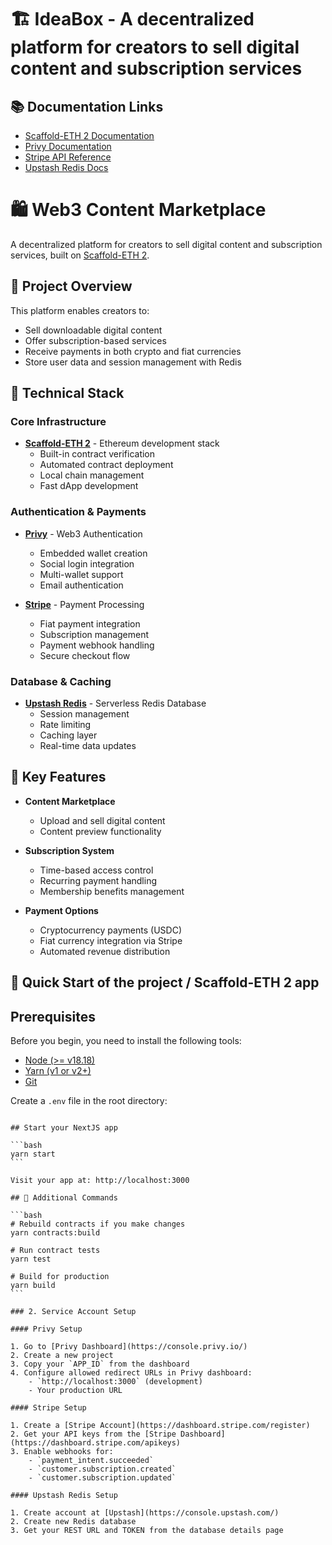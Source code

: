# 🏗 IdeaBox - A decentralized platform for creators to sell digital content and subscription services

## 📚 Documentation Links

-   [Scaffold-ETH 2 Documentation](https://docs.scaffoldeth.io/)
-   [Privy Documentation](https://docs.privy.io/)
-   [Stripe API Reference](https://stripe.com/docs/api)
-   [Upstash Redis Docs](https://docs.upstash.com/redis)

# 🛍️ Web3 Content Marketplace

A decentralized platform for creators to sell digital content and subscription services, built on [Scaffold-ETH 2](https://github.com/scaffold-eth/scaffold-eth-2).

## 🎯 Project Overview

This platform enables creators to:

-   Sell downloadable digital content
-   Offer subscription-based services
-   Receive payments in both crypto and fiat currencies
-   Store user data and session management with Redis

## 🔧 Technical Stack

### Core Infrastructure

-   [**Scaffold-ETH 2**](https://github.com/scaffold-eth/scaffold-eth-2) - Ethereum development stack
    -   Built-in contract verification
    -   Automated contract deployment
    -   Local chain management
    -   Fast dApp development

### Authentication & Payments

-   [**Privy**](https://www.privy.io/) - Web3 Authentication

    -   Embedded wallet creation
    -   Social login integration
    -   Multi-wallet support
    -   Email authentication

-   [**Stripe**](https://stripe.com/docs/api) - Payment Processing
    -   Fiat payment integration
    -   Subscription management
    -   Payment webhook handling
    -   Secure checkout flow

### Database & Caching

-   [**Upstash Redis**](https://upstash.com/) - Serverless Redis Database
    -   Session management
    -   Rate limiting
    -   Caching layer
    -   Real-time data updates

## 🌟 Key Features

-   **Content Marketplace**

    -   Upload and sell digital content
    -   Content preview functionality

-   **Subscription System**

    -   Time-based access control
    -   Recurring payment handling
    -   Membership benefits management

-   **Payment Options**
    -   Cryptocurrency payments (USDC)
    -   Fiat currency integration via Stripe
    -   Automated revenue distribution

## 🚀 Quick Start of the project / Scaffold-ETH 2 app

## Prerequisites

Before you begin, you need to install the following tools:

-   [Node (>= v18.18)](https://nodejs.org/en/)
-   [Yarn (v1 or v2+)](https://yarnpkg.com/getting-started/install)
-   [Git](https://git-scm.com/downloads)

Create a `.env` file in the root directory:

````

## Start your NextJS app

```bash
yarn start
```

Visit your app at: http://localhost:3000

## 📝 Additional Commands

```bash
# Rebuild contracts if you make changes
yarn contracts:build

# Run contract tests
yarn test

# Build for production
yarn build
```

### 2. Service Account Setup

#### Privy Setup

1. Go to [Privy Dashboard](https://console.privy.io/)
2. Create a new project
3. Copy your `APP_ID` from the dashboard
4. Configure allowed redirect URLs in Privy dashboard:
    - `http://localhost:3000` (development)
    - Your production URL

#### Stripe Setup

1. Create a [Stripe Account](https://dashboard.stripe.com/register)
2. Get your API keys from the [Stripe Dashboard](https://dashboard.stripe.com/apikeys)
3. Enable webhooks for:
    - `payment_intent.succeeded`
    - `customer.subscription.created`
    - `customer.subscription.updated`

#### Upstash Redis Setup

1. Create account at [Upstash](https://console.upstash.com/)
2. Create new Redis database
3. Get your REST URL and TOKEN from the database details page
````
